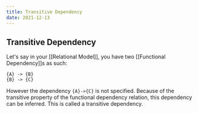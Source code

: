 ```yaml
---
title: Transitive Dependency
date: 2021-12-13
---
```

## Transitive Dependency
Let's say in your [[Relational Model]], you have two [[Functional Dependency]]s as such:

```
{A} -> {B}
{B} -> {C}
```
However the dependency `{A}->{C}` is not specified. Because of the transitive property of the functional dependency relation, this dependency can be inferred. This is called a transitive dependency.